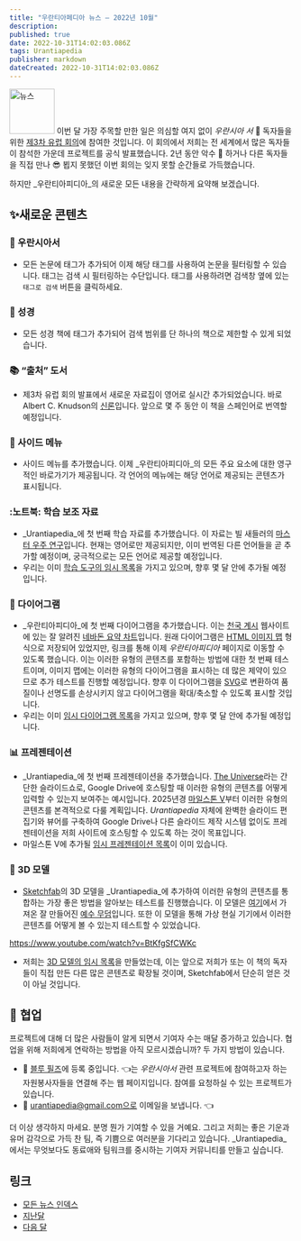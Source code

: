 ```yaml
---
title: "우란티아페디아 뉴스 — 2022년 10월"
description:
published: true
date: 2022-10-31T14:02:03.086Z
tags: Urantiapedia
publisher: markdown
dateCreated: 2022-10-31T14:02:03.086Z
---
```


<img src="/_assets/svg/icon-news.svg" alt="뉴스" style="width: 80px;"> 이번 달 가장 주목할 만한 일은 의심할 여지 없이 _우란시아 서_ :blue_book: 독자들을 위한 [제3차 유럽 회의](https://aue.urantia-association.org/iii-encuentro-europeo-de-lectores-de-el-libro-de-urantia/)에 참여한 것입니다. 이 회의에서 저희는 전 세계에서 많은 독자들이 참석한 가운데 프로젝트를 공식 발표했습니다. 2년 동안 악수 :wave: 하거나 다른 독자들을 직접 만나 :sunglasses: 뵙지 못했던 이번 회의는 잊지 못할 순간들로 가득했습니다.

하지만 _우란티아피디아_의 새로운 모든 내용을 간략하게 요약해 보겠습니다.

## :sparkles:새로운 콘텐츠

### :blue_book: 우란시아서

- 모든 논문에 태그가 추가되어 이제 해당 태그를 사용하여 논문을 필터링할 수 있습니다. 태그는 검색 시 필터링하는 수단입니다. 태그를 사용하려면 검색창 옆에 있는 `태그로 검색` 버튼을 클릭하세요.

### :closed_book: 성경

- 모든 성경 책에 태그가 추가되어 검색 범위를 단 하나의 책으로 제한할 수 있게 되었습니다.

### :books: “출처” 도서

- 제3차 유럽 회의 발표에서 새로운 자료집이 영어로 실시간 추가되었습니다. 바로 Albert C. Knudson의 [신론](/en/book/Albert_C_Knudson/The_Doctrine_of_God)입니다. 앞으로 몇 주 동안 이 책을 스페인어로 번역할 예정입니다.

### :date: 사이드 메뉴

- 사이드 메뉴를 추가했습니다. 이제 _우란티아피디아_의 모든 주요 요소에 대한 영구적인 바로가기가 제공됩니다. 각 언어의 메뉴에는 해당 언어로 제공되는 콘텐츠가 표시됩니다.

### :노트북: 학습 보조 자료

- _Urantiapedia_에 첫 번째 학습 자료를 추가했습니다. 이 자료는 빌 새들러의 [마스터 우주 연구](/en/article/William_S_Sadler_Jr/Study_of_the_Master_Universe)입니다. 현재는 영어로만 제공되지만, 이미 번역된 다른 언어들을 곧 추가할 예정이며, 궁극적으로는 모든 언어로 제공할 예정입니다.
- 우리는 이미 [학습 도구의 임시 목록](/ko/index/study_aids)을 가지고 있으며, 향후 몇 달 안에 추가될 예정입니다.

### :memo: 다이어그램

- _우란티아피디아_에 첫 번째 다이어그램을 추가했습니다. 이는 [천국 계시](http://www.nebadon.info/) 웹사이트에 있는 잘 알려진 [네바돈 요약 차트](/en/article/The_Kingdom_of_Heaven_Revelation_Nebadon_Chart)입니다. 원래 다이어그램은 [HTML 이미지 맵](https://www.w3schools.com/html/html_images_imagemap.asp) 형식으로 저장되어 있었지만, 링크를 통해 이제 _우란티아피디아_ 페이지로 이동할 수 있도록 했습니다. 이는 이러한 유형의 콘텐츠를 포함하는 방법에 대한 첫 번째 테스트이며, 이미지 맵에는 이러한 유형의 다이어그램을 표시하는 데 많은 제약이 있으므로 추가 테스트를 진행할 예정입니다. 향후 이 다이어그램을 [SVG](https://en.wikipedia.org/wiki/Scalable_Vector_Graphics)로 변환하여 품질이나 선명도를 손상시키지 않고 다이어그램을 확대/축소할 수 있도록 표시할 것입니다.
- 우리는 이미 [임시 다이어그램 목록](/ko/index/diagrams)을 가지고 있으며, 향후 몇 달 안에 추가될 예정입니다.

### :bar_chart: 프레젠테이션

- _Urantiapedia_에 첫 번째 프레젠테이션을 추가했습니다. [The Universe](/ko/slides/The_Universe)라는 간단한 슬라이드쇼로, Google Drive에 호스팅할 때 이러한 유형의 콘텐츠를 어떻게 입력할 수 있는지 보여주는 예시입니다. 2025년경 [마일스톤 V](/ko/help/phases#milestone-v-slides)부터 이러한 유형의 콘텐츠를 본격적으로 다룰 계획입니다. _Urantiapedia_ 자체에 완벽한 슬라이드 편집기와 뷰어를 구축하여 Google Drive나 다른 슬라이드 제작 시스템 없이도 프레젠테이션을 저희 사이트에 호스팅할 수 있도록 하는 것이 목표입니다.
- 마일스톤 V에 추가될 [임시 프레젠테이션 목록](/es/index/presentations)이 이미 있습니다.

### :milky_way: 3D 모델

- [Sketchfab](https://sketchfab.com)의 3D 모델을 _Urantiapedia_에 추가하여 이러한 유형의 콘텐츠를 통합하는 가장 좋은 방법을 알아보는 테스트를 진행했습니다. 이 모델은 [여기](https://sketchfab.com/3d-models/jesus-resurrection-319fbee72f7a44458d6258b4a5c0b60f)에서 가져온 잘 만들어진 [예수 무덤](/en/3dmodel/Jesus_tomb_2)입니다. 또한 이 모델을 통해 가상 현실 기기에서 이러한 콘텐츠를 어떻게 볼 수 있는지 테스트할 수 있었습니다.

https://www.youtube.com/watch?v=BtKfgSfCWKc

- 저희는 [3D 모델의 임시 목록](/ko/index/3d_models)을 만들었는데, 이는 앞으로 저희가 또는 이 책의 독자들이 직접 만든 다른 많은 콘텐츠로 확장될 것이며, Sketchfab에서 단순히 얻은 것이 아닐 것입니다.

## :blue_heart: 협업

프로젝트에 대해 더 많은 사람들이 알게 되면서 기여자 수는 매달 증가하고 있습니다. 협업을 위해 저희에게 연락하는 방법을 아직 모르시겠습니까? 두 가지 방법이 있습니다.
- :blue_heart: [블루 필즈](https://blue-fields.netlify.app/)에 등록 중입니다. :point_left:는 _우란시아서_ 관련 프로젝트에 참여하고자 하는 자원봉사자들을 연결해 주는 웹 페이지입니다. 참여를 요청하실 수 있는 프로젝트가 있습니다.
- :love_letter: urantiapedia@gmail.com으로 이메일을 보냅니다. :point_left:

더 이상 생각하지 마세요. 분명 뭔가 기여할 수 있을 거예요. 그리고 저희는 좋은 기운과 유머 감각으로 가득 찬 팀, 즉 기쁨으로 여러분을 기다리고 있습니다. _Urantiapedia_에서는 무엇보다도 동료애와 팀워크를 중시하는 기여자 커뮤니티를 만들고 싶습니다.

## 링크

- [모든 뉴스 인덱스](/ko/news)
- [지난달](/ko/news/2022/09)
- [다음 달](/ko/news/2022/11)